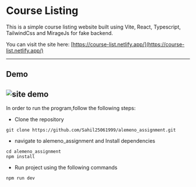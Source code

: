 # Course Listing

This is a simple course listing website built using Vite, React, Typescript, TailwindCss and MirageJs for fake backend.

You can visit the site here: [https://course-list.netlify.app/](https://course-list.netlify.app/)

---
## Demo
![site demo](/course_list/src/assets/site-demo.gif)
---
In order to run the program,follow the following steps:
* Clone the repository
```
git clone https://github.com/Sahil25061999/alemeno_assignment.git
```
* navigate to alemeno_assignment and Install dependencies
```
cd alemeno_assignment
npm install 
```
* Run project using the following commands
```
npm run dev
```